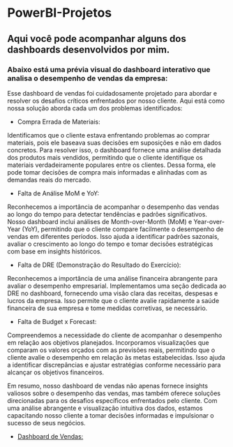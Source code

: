 # PowerBI-Projetos

## Aqui você pode acompanhar alguns dos dashboards desenvolvidos por mim.

### Abaixo está uma prévia visual do dashboard interativo que analisa o desempenho de vendas da empresa:

Esse dashboard de vendas foi cuidadosamente projetado para abordar e resolver os desafios críticos enfrentados por nosso cliente. Aqui está como nossa solução aborda cada um dos problemas identificados:

- Compra Errada de Materiais:

Identificamos que o cliente estava enfrentando problemas ao comprar materiais, pois ele baseava suas decisões em suposições e não em dados concretos.
Para resolver isso, o dashboard fornece uma análise detalhada dos produtos mais vendidos, permitindo que o cliente identifique os materiais verdadeiramente populares entre os clientes. Dessa forma, ele pode tomar decisões de compra mais informadas e alinhadas com as demandas reais do mercado.

- Falta de Análise MoM e YoY:

Reconhecemos a importância de acompanhar o desempenho das vendas ao longo do tempo para detectar tendências e padrões significativos.
Nosso dashboard inclui análises de Month-over-Month (MoM) e Year-over-Year (YoY), permitindo que o cliente compare facilmente o desempenho de vendas em diferentes períodos. Isso ajuda a identificar padrões sazonais, avaliar o crescimento ao longo do tempo e tomar decisões estratégicas com base em insights históricos.

- Falta de DRE (Demonstração do Resultado do Exercício):

Reconhecemos a importância de uma análise financeira abrangente para avaliar o desempenho empresarial.
Implementamos uma seção dedicada ao DRE no dashboard, fornecendo uma visão clara das receitas, despesas e lucros da empresa. Isso permite que o cliente avalie rapidamente a saúde financeira de sua empresa e tome medidas corretivas, se necessário.

- Falta de Budget x Forecast:

Compreendemos a necessidade do cliente de acompanhar o desempenho em relação aos objetivos planejados.
Incorporamos visualizações que comparam os valores orçados com as previsões reais, permitindo que o cliente avalie o desempenho em relação às metas estabelecidas. Isso ajuda a identificar discrepâncias e ajustar estratégias conforme necessário para alcançar os objetivos financeiros.

Em resumo, nosso dashboard de vendas não apenas fornece insights valiosos sobre o desempenho das vendas, mas também oferece soluções direcionadas para os desafios específicos enfrentados pelo cliente. Com uma análise abrangente e visualização intuitiva dos dados, estamos capacitando nosso cliente a tomar decisões informadas e impulsionar o sucesso de seus negócios.

- [Dashboard de Vendas:](https://app.powerbi.com/reportEmbed?reportId=aa3774b3-a169-4545-9e37-f1a278dc20ad&autoAuth=true&ctid=2d2d531a-2b9f-4727-b685-753cb31db710)
